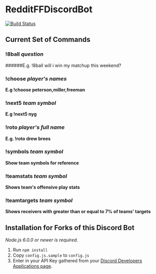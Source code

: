 ﻿# RedditFFDiscordBot

[![Build Status](https://travis-ci.org/chrisparsons83/RedditFFDiscordBot.svg?branch=master)](https://travis-ci.org/chrisparsons83/RedditFFDiscordBot)

## Current Set of Commands

### !8ball *question* 
######E.g. !8ball will i win my matchup this weekend?

### !choose *player's names* 
**E.g !choose peterson,miller,freeman**

### !next5 *team symbol* 
**E.g !next5 nyg**

### !roto *player's full name* 
**E.g. !roto drew brees**

### !symbols *team symbol*
**Show team symbols for reference**

### !teamstats *team symbol* 
**Shows team's offensive play stats**

### !teamtargets *team symbol* 
**Shows receivers with greater than or equal to 7% of teams' targets**

## Installation for Forks of this Discord Bot
*Node.js 6.0.0 or newer is required.*

1. Run `npm install`
2. Copy `config.js.sample` to `config.js`
3. Enter in your API Key gathered from your [Discord Developers Applications page](https://discordapp.com/developers/applications/me).